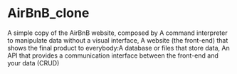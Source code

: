 # AirBnB_clone
A simple copy of the AirBnB website, composed by A command interpreter to manipulate data without a visual interface, A website (the front-end) that shows the final product to everybody:A database or files that store data, An API that provides a communication interface between the front-end and your data (CRUD)
